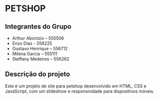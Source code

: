 # PETSHOP

## Integrantes do Grupo

- Arthur Abonizio – 555506 
- Enzo Dias - 558225 
- Gustavo Henrique – 556712 
- Milena Garcia – 555111 
- Steffany Medeiros – 556262 

## Descrição do projeto
Este é um projeto de site para petshop desenvolvido em HTML, CSS e JavaScript, com um slideshow e responsividade para dispositivos móveis.